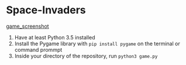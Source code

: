 # Space-Invaders


[game_screenshot](https://raw.githubusercontent.com/MajorDhaliwal/Space-Invaders/main/game_screenshot.png)

1. Have at least Python 3.5 installed
2. Install the Pygame library with ```pip install pygame``` on the terminal or command prommpt
3. Inside your directory of the repository, run ```python3 game.py```
